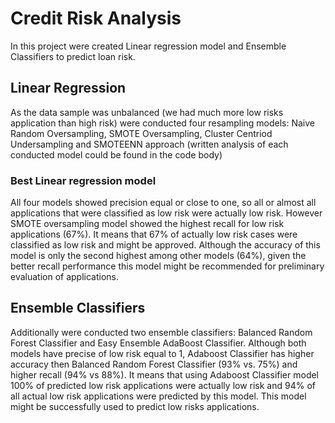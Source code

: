 # Credit Risk Analysis
In this project were created Linear regression model and Ensemble Classifiers to predict loan risk. 

## Linear Regression
As the data sample was unbalanced (we had much more low risks application than high risk) were conducted four resampling models: Naive Random Oversampling, SMOTE Oversampling, Cluster Centriod Undersampling and SMOTEENN approach (written analysis of each conducted model could be found in the code body)

### Best Linear regression model
All four models showed precision equal or close to one, so all or almost all applications that were classified as low risk were actually low risk. However SMOTE oversampling model showed the highest recall for low risk applications (67%). It means that 67% of actually low risk cases were classified as low risk and might be approved. Although the accuracy of this model is only the second highest among other models (64%), given the better recall performance this model might be recommended for preliminary evaluation of applications.

## Ensemble Classifiers
Additionally were conducted two ensemble classifiers: Balanced Random Forest Classifier and Easy Ensemble AdaBoost Classifier. Although both models have precise of low risk equal to 1, Adaboost Classifier has higher accuracy then Balanced Random Forest Classifier (93% vs. 75%) and higher recall (94% vs 88%).
It means that using Adaboost Classifier model 100% of predicted low risk applications were actually low risk and 94% of all actual low risk applications were predicted by this model. 
This model might be successfully used to predict low risks applications.
